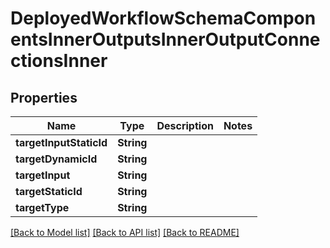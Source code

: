 # DeployedWorkflowSchemaComponentsInnerOutputsInnerOutputConnectionsInner

## Properties
Name | Type | Description | Notes
------------ | ------------- | ------------- | -------------
**targetInputStaticId** | **String** |  | 
**targetDynamicId** | **String** |  | 
**targetInput** | **String** |  | 
**targetStaticId** | **String** |  | 
**targetType** | **String** |  | 

[[Back to Model list]](../README.md#documentation-for-models) [[Back to API list]](../README.md#documentation-for-api-endpoints) [[Back to README]](../README.md)


